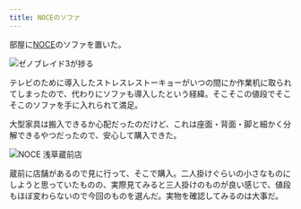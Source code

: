 ```yaml
---
title: NOCEのソファ
---
```

部屋に[NOCE](https://www.noce.co.jp/)のソファを置いた。

![](https://lh6.googleusercontent.com/-h2jwyw_d4X_S5BpFzyRd2sTe1EMEyDhVKFvsYitOlDTmMJ_4_yIlf8u9tdHk8AFj8qZLzDD-tp6YEue43RNlxKwC2p6zsMmE4O9hIjFQ1t9ZNBkRoKSwJk181Lohwsxk3hxXs5TnhYrj77dEz_BaWyaxZPgiFFFg7emlDOEEfiQKSvrZF_L-eF4SAeqyQ "ゼノブレイド3が捗る")

テレビのために導入したストレスレストーキョーがいつの間にか作業机に取られてしまったので、代わりにソファも導入したという経緯。そこそこの値段でそこそこのソファを手に入れられて満足。

大型家具は搬入できるか心配だったのだけど、これは座面・背面・脚と細かく分解できるやつだったので、安心して購入できた。

![](https://lh6.googleusercontent.com/rn5ssaRzlonymi0QxLbp3h1Qz5CYRCIYQEuJxv6fvlvWiyXq0JpvsJYsAwdrKoLeStinSVZChW3gqx5EtNeNbkQt62srR8ukhAT8rabte1ATf__ub3my9eeNoGIC65I52_Px_lkJhijqSezq6tdZvBuxhLdoSCeuiVTR7IJzGp9lviO4riFQX4vNoNSK_Q "NOCE 浅草蔵前店")

蔵前に店舗があるので見に行って、そこで購入。二人掛けぐらいの小さなものにしようと思っていたものの、実際見てみると三人掛けのものが良い感じで、値段もほぼ変わらないので今回のものを選んだ。実物を確認してみるのは大事だ。
